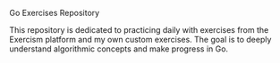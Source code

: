 Go Exercises Repository

This repository is dedicated to practicing daily with exercises from the Exercism platform and my own custom exercises. The goal is to deeply understand algorithmic concepts and make progress in Go.
